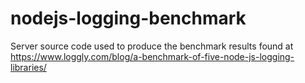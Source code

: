 # nodejs-logging-benchmark
Server source code used to produce the benchmark results found at https://www.loggly.com/blog/a-benchmark-of-five-node-js-logging-libraries/
